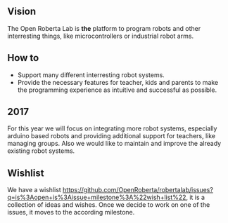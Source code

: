 ## Vision
The Open Roberta Lab is **the** platform to program robots and other interresting things, like microcontrollers or industrial robot arms.

## How to
* Support many different interresting robot systems.
* Provide the necessary features for teacher, kids and parents to make the programming experience as intuitive and successful as possible.

## 2017
For this year we will focus on integrating more robot systems, especially arduino based robots and providing additional support for teachers, like managing groups. Also we would like to maintain and improve the already existing robot systems.

## Wishlist
We have a wishlist https://github.com/OpenRoberta/robertalab/issues?q=is%3Aopen+is%3Aissue+milestone%3A%22wish+list%22, it is a collection of ideas and wishes. Once we decide to work on one of the issues, it moves to the according milestone. 



